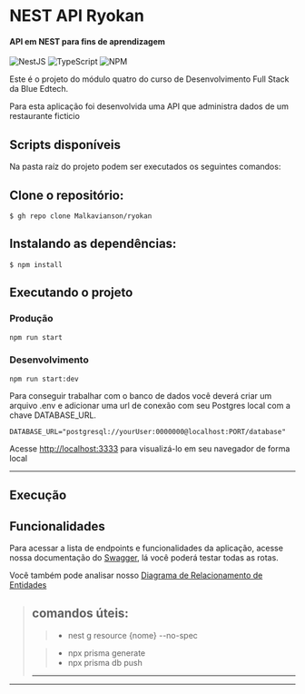 # NEST API Ryokan

#### API em NEST para fins de aprendizagem

![NestJS](https://img.shields.io/badge/nestjs-%23E0234E.svg?style=for-the-badge&logo=nestjs&logoColor=white)
![TypeScript](https://img.shields.io/badge/typescript-%23007ACC.svg?style=for-the-badge&logo=typescript&logoColor=white)
![NPM](https://img.shields.io/badge/NPM-%23000000.svg?style=for-the-badge&logo=npm&logoColor=white)

Este é o projeto do módulo quatro do curso de Desenvolvimento Full Stack da Blue Edtech.

Para esta aplicação foi desenvolvida uma API que administra dados de um restaurante ficticio

## Scripts disponíveis

Na pasta raíz do projeto podem ser executados os seguintes comandos:

## Clone o repositório:

```
$ gh repo clone Malkavianson/ryokan
```

## Instalando as dependências:

```
$ npm install
```

## Executando o projeto

### Produção

```
npm run start
```

### Desenvolvimento

```
npm run start:dev
```



Para conseguir trabalhar com o banco de dados você deverá criar um arquivo .env e adicionar uma url de conexão com seu Postgres local com a chave DATABASE_URL.

```
DATABASE_URL="postgresql://yourUser:0000000@localhost:PORT/database"
```


Acesse [http://localhost:3333](http://localhost:3333) para visualizá-lo em seu navegador de forma local

---

## Execução


## Funcionalidades

Para acessar a lista de endpoints e funcionalidades da aplicação, acesse nossa documentação do [Swagger](https://ryokan-production.up.railway.app), lá você poderá testar todas as rotas.

Você também pode analisar nosso <a href="./db.pdf" download>Diagrama de Relacionamento de Entidades</a>



> ## comandos úteis:
>
> > - nest g resource {nome} --no-spec
>
> > - npx prisma generate
> > - npx prisma db push
>
> ---

---
